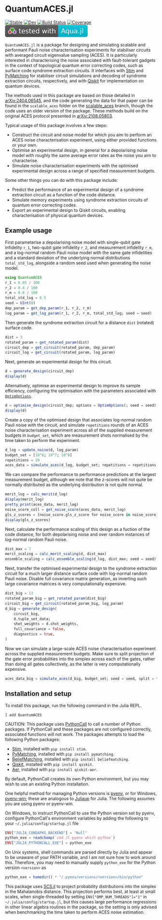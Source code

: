 # QuantumACES.jl

[![Stable](https://img.shields.io/badge/docs-stable-blue.svg)](https://evanhockings.github.io/QuantumACES.jl/stable/)
[![Dev](https://img.shields.io/badge/docs-dev-blue.svg)](https://evanhockings.github.io/QuantumACES.jl/dev/)
[![Build Status](https://github.com/evanhockings/QuantumACES.jl/actions/workflows/CI.yml/badge.svg?branch=main)](https://github.com/evanhockings/QuantumACES.jl/actions/workflows/CI.yml?query=branch%3Amain)
[![Coverage](https://codecov.io/gh/evanhockings/QuantumACES.jl/branch/main/graph/badge.svg)](https://codecov.io/gh/evanhockings/QuantumACES.jl)
[![Aqua QA](https://raw.githubusercontent.com/JuliaTesting/Aqua.jl/master/badge.svg)](https://github.com/JuliaTesting/Aqua.jl)

`QuantumACES.jl` is a package for designing and simulating scalable and performant Pauli noise characterisation experiments for stabiliser circuits with averaged circuit eigenvalue sampling (ACES).
It is particularly interested in characterising the noise associated with fault-tolerant gadgets in the context of topological quantum error correcting codes, such as surface code syndrome extraction circuits.
It interfaces with [Stim](https://github.com/quantumlib/Stim) and [PyMatching](https://github.com/oscarhiggott/PyMatching) for stabiliser circuit simulations and decoding of syndrome extraction circuits, respectively, and with [Qiskit](https://github.com/Qiskit/qiskit) for implementation on quantum devices.

The methods used in this package are based on those detailed in [arXiv:2404.06545](https://arxiv.org/abs/2404.06545), and the code generating the data for that paper can be found in the `scalable_aces` folder on the [scalable_aces](https://github.com/evanhockings/QuantumACES.jl/tree/scalable_aces) branch, though the code uses an older version of the package.
These methods build on the original ACES protocol presented in [arXiv:2108.05803](https://arxiv.org/abs/2108.05803).

Typical usage of this package involves a few steps:

  - Construct the circuit and noise model for which you aim to perform an ACES noise characterisation experiment, using either provided functions or your own.
  - Optimise an experimental design, in general for a depolarising noise model with roughly the same average error rates as the noise you aim to characterise.
  - Simulate noise characterisation experiments with the optimised experimental design across a range of specified measurement budgets.

Some other things you can do with this package include:

  - Predict the performance of an experimental design of a syndrome extraction circuit as a function of the code distance.
  - Simulate memory experiments using syndrome extraction circuits of quantum error correcting codes.
  - Export an experimental design to Qiskit circuits, enabling characterisation of physical quantum devices.

## Example usage

First parameterise a depolarising noise model with single-qubit gate infidelity `r_1`, two-qubit gate infidelity `r_2`, and measurement infidelity `r_m`, and a log-normal random Pauli noise model with the same gate infidelities and a standard deviation of the underlying normal distributions `total_std_log`, alongside a random seed used when generating the noise model.

```julia
using QuantumACES
r_1 = 0.05 / 100
r_2 = 0.4 / 100
r_m = 0.8 / 100
total_std_log = 0.5
seed = UInt(0)
dep_param = get_dep_param(r_1, r_2, r_m)
log_param = get_log_param(r_1, r_2, r_m, total_std_log; seed = seed)
```

Then generate the syndrome extraction circuit for a distance `dist` (rotated) surface code.

```julia
dist = 3
rotated_param = get_rotated_param(dist)
circuit_dep = get_circuit(rotated_param, dep_param)
circuit_log = get_circuit(rotated_param, log_param)
```

Next, generate an experimental design for this circuit.

```julia
d = generate_design(circuit_dep)
display(d)
```

Alternatively, optimise an experimental design to improve its sample efficiency, configuring the optimisation with the parameters associated with [`OptimOptions`](@ref).

```julia
d = optimise_design(circuit_dep; options = OptimOptions(; seed = seed))
display(d)
```

Create a copy of the optimised design that associates log-normal random Pauli noise with the circuit, and simulate `repetitions` rounds of an ACES noise characterisation experiment across all of the supplied measurement budgets in `budget_set`, which are measurement shots normalised by the time taken to perform the experiment.

```julia
d_log = update_noise(d, log_param)
budget_set = [10^6; 10^7; 10^8]
repetitions = 20
aces_data = simulate_aces(d_log, budget_set; repetitions = repetitions, seed = seed)
```

We can compare the performance to performance predictions at the largest measurement budget, although we note that the z-scores will not quite be normally distributed as the underlying distribution is not quite normal.

```julia
merit_log = calc_merit(d_log)
display(merit_log)
pretty_print(aces_data, merit_log)
noise_score_coll = get_noise_score(aces_data, merit_log)
gls_z_scores = [noise_score.gls_z_score for noise_score in noise_score_coll]
display(gls_z_scores)
```

Next, calculate the performance scaling of this design as a fuction of the code distance, for both depolarising noise and over random instances of log-normal random Pauli noise.

```julia
dist_max = 7
merit_scaling = calc_merit_scaling(d, dist_max)
ensemble_scaling = calc_ensemble_scaling(d_log, dist_max; seed = seed)
```

Next, transfer the optimised experimental design to the syndrome extraction circuit for a much larger distance surface code with log-normal random Pauli noise.
Disable full covariance matrix generation, as inverting such large covariance matrices is very computationally expensive.

```julia
dist_big = 13
rotated_param_big = get_rotated_param(dist_big)
circuit_big = get_circuit(rotated_param_big, log_param)
d_big = generate_design(
    circuit_big,
    d.tuple_set_data;
    shot_weights = d.shot_weights,
    full_covariance = false,
    diagnostics = true,
)
```

Now we can simulate a large-scale ACES noise characterisation experiment across the supplied measurement budgets.
Make sure to split projection of the gate error probabilities into the simplex across each of the gates, rather than doing all gates collectively, as the latter is very computationally expensive.

```julia
aces_data_big = simulate_aces(d_big, budget_set; seed = seed, split = true)
```

## Installation and setup

To install this package, run the following command in the Julia REPL.

```
] add QuantumACES
```

CAUTION: This package uses [PythonCall](https://github.com/JuliaPy/PythonCall.jl) to call a number of Python packages.
If PythonCall and these packages are not configured correctly, associated functions will not work.
The packages attempts to load the following Python packages:

  - [Stim](https://github.com/quantumlib/Stim), installed with `pip install stim`.
  - [PyMatching](https://github.com/oscarhiggott/PyMatching), installed with `pip install pymatching`.
  - [BeliefMatching](https://github.com/oscarhiggott/BeliefMatching), installed with `pip install beliefmatching`.
  - [Qiskit](https://github.com/Qiskit/qiskit), installed with `pip install qiskit`.
  - [Aer](https://github.com/Qiskit/qiskit-aer), installed with `pip install qiskit-aer`.

By default, PythonCall creates its own Python environment, but you may wish to use an existing Python installation.

One helpful method for managing Python versions is [pyenv](https://github.com/pyenv/pyenv), or for Windows, [pyenv-win](https://github.com/pyenv-win/pyenv-win); these are analogous to [Juliaup](https://github.com/JuliaLang/juliaup) for Julia.
The following assumes you are using pyenv or pyenv-win.

On Windows, to instruct PythonCall to use the Python version set by pyenv, configure PythonCall's environment variables by adding the following to your `~/.julia/config/startup.jl` file

```julia
ENV["JULIA_CONDAPKG_BACKEND"] = "Null"
python_exe = readchomp(`cmd /C pyenv which python`)
ENV["JULIA_PYTHONCALL_EXE"] = python_exe
```

On Unix systems, shell commands are parsed directly by Julia and appear to be unaware of your PATH variable, and I am not sure how to work around this.
Therefore, you may need to manually supply `python_exe` for the Python version `<version>` as

```julia
python_exe = homedir() * "/.pyenv/versions/<version>/bin/python"
```

This package uses [SCS.jl](https://github.com/jump-dev/SCS.jl) to project probability distributions into the simplex in the Mahalanobis distance.
This projection performs best, at least at small scales, when single-threaded by setting `ENV["OMP_NUM_THREADS"]="1"` in `~/.julia/config/startup.jl`, but this causes large performance regressions in other linear algebra routines in the package, so the setting is only advised when benchmarking the time taken to perform ACES noise estimation.
